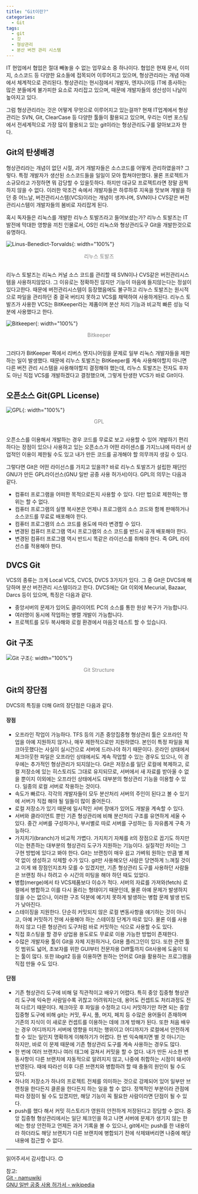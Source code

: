 ```yaml
---
title: "Git이란?"
categories:
  - Git
tags:
  - git
  - 깃
  - 형상관리
  - 분산 버전 관리 시스템
---
```

IT 현업에서 협업은 절대 빼놓을 수 없는 업무요소 중 하나이다. 협업은 현재 문서, 이미지, 소스코드 등 다양한 요소들에 접목되어 이루어지고 있으며, 형상관리라는 개념 아래에서 체계적으로 관리된다.
형상관리는 현시점에서 개발자, 엔지니어등 IT에 종사하는 많은 분들에게 불가피한 요소로 자리잡고 있으며, 때문에 개발자들의 생산성이 나날이 높아지고 있다.

그럼 형상관리라는 것은 어떻게 무엇으로 이루어지고 있는걸까? 
현재 IT업계에서 형상관리는 SVN, Git, ClearCase 등 다양한 툴들이 활용되고 있으며, 우리는 이번 포스팅에서 전세계적으로 가장 많이 활용되고 있는 git이라는 형상관리도구를 알아보고자 한다.

## Git의 탄생배경
형상관리라는 개념이 없던 시절, 과거 개발자들은 소스코드를 어떻게 관리하였을까? 그렇다. 특정 개발자가 생산된 소스코드들을 일일이 모아 합쳐야만했다. 물론 프로젝트가 소규모라고 가정하면 뭐 감당할 수 있을듯하다. 하지만 대규모 프로젝트라면 정말 끔찍하지 않을 수 없다. 이러한 악조건 속에서 개발자들은 하루하루 지옥을 맛보며 개발을 하던 중 어느날, 버전관리시스템(VCS)이라는 개념이 생겨나며, SVN이나 CVS같은 버전관리시스템이 개발자들의 봄비로 자리잡게 된다.

혹시 독자들은 리눅스를 개발한 리누스 토발즈라고 들어보셨는가? 리누스 토발즈는 IT발전에 막대한 영향을 끼친 인물로서, OS인 리눅스와 형상관리도구 Git을 개발한것으로 유명하다.

![Linus-Benedict-Torvalds](/blog/assets/img/posts/20220619/Linus-Benedict-Torvalds.jpg "리누스 토발즈"){: width="100%"}
<div style="color: gray; text-align: center; margin-bottom: 30px;">리누스 토발즈</div>  

리누스 토발즈는 리눅스 커널 소스 코드를 관리할 때 SVN이나 CVS같은 버전관리시스템을 사용하지않았다. 그 이유로는 정확하진 않지만 기능이 마음에 들지않는다는 정설이 있다고한다. 때문에 버전관리시스템이 등장했음에도 불구하고 리누스 토발즈는 원시적으로 파일을 관리하던 중 결국 버티지 못하고 VCS를 채택하여 사용하게된다. 리누스 토발즈가 사용한 VCS는 BitKeeper라는 제품이며 분산 처리 기능과 비교적 빠른 성능 덕분에 사용했다고 한다. 

![Bitkeeper](/blog/assets/img/posts/20220619/Bitkeeper-logo.png "Bitkeeper"){: width="100%"}
<div style="color: gray; text-align: center; margin-bottom: 30px;">Bitkeeper</div>  

그러다가 BitKeeper 쪽에서 리버스 엔지니어링을 문제로 일부 리눅스 개발자들을 제한하는 일이 발생했다. 때문에 리누스 토발즈는 BitKeeper를 계속 사용해야할지 아니면 다른 버전 관리 시스템을 사용해야할지 결정해야 했는데, 리누스 토발즈는 전자도 후자도 아닌 직접 VCS를 개발하겠다고 결정했으며, 그렇게 탄생한 VCS가 바로 Git이다.

## 오픈소스 Git(GPL License)
![GPL](/blog/assets/img/posts/20220619/GPLv3-Logo.png "GPL"){: width="100%"}
<div style="color: gray; text-align: center; margin-bottom: 30px;">GPL</div>

오픈소스를 이용해서 개발하는 경우 코드를 무료로 보고 사용할 수 있어 개발하기 편리하다는 장점이 있으나 사용하고 있는 오픈소스가 어떤 라이센스를 가지느냐에 따라서 상업적인 이용이 제한될 수도 있고 내가 만든 코드를 공개해야 할 의무까지 생길 수 있다. 

그렇다면 Git은 어떤 라이선스를 가지고 있을까? 바로 리누스 토발즈가 설립한 재단인 GNU가 만든 GPL라이선스(GNU 일반 공중 사용 허가서)이다. GPL의 의무는 다음과 같다.

- 컴퓨터 프로그램을 어떠한 목적으로든지 사용할 수 있다. 다만 법으로 제한하는 행위는 할 수 없다.
- 컴퓨터 프로그램의 실행 복사본은 언제나 프로그램의 소스 코드와 함께 판매하거나 소스코드를 무료로 배포해야 한다.
- 컴퓨터 프로그램의 소스 코드를 용도에 따라 변경할 수 있다.
- 변경된 컴퓨터 프로그램 역시 프로그램의 소스 코드를 반드시 공개 배포해야 한다.
- 변경된 컴퓨터 프로그램 역시 반드시 똑같은 라이선스를 취해야 한다. 즉 GPL 라이선스를 적용해야 한다.

## DVCS Git
VCS의 종류는 크게 Local VCS, CVCS, DVCS 3가지가 있다. 그 중 Git은 DVCS에 해당하며 분산 버전관리 시스템이라고 한다. DVCS에는 Git 이외에 Mecurial, Bazaar, Darcs 등이 있으며, 특징은 다음과 같다.

- 중앙서버의 문제가 있어도 클라이어트 PC의 소스를 통한 원상 복구가 가능합니다.
- 여러명이 동시에 작업하는 병렬 개발이 가능합니다.
- 프로젝트를 모두 복사해와 로컬 환경에서 마음것 테스트 할 수 있습니다. 

## Git 구조
![Git 구조](/blog/assets/img/posts/20220619/Git-Structure.png "Git 구조"){: width="100%"}
<div style="color: gray; text-align: center; margin-bottom: 30px;">Git Structure</div>

## Git의 장단점
DVCS의 특징을 더해 Git의 장단점은 다음과 같다.

#### 장점
- 오프라인 작업이 가능하다. TFS 등의 기존 중앙집중형 형상관리 툴은 오프라인 작업을 아예 지원하지 않거나, 매우 제한적으로만 지원하였다. 본인이 특정 파일을 체크아웃했다는 사실이 실시간으로 서버에 드러나야 하기 때문이다. 온라인 상태에서 체크아웃한 파일은 오프라인 상태에서도 계속 작업할 수 있는 경우도 있으나, 이 경우에는 추가적인 형상관리가 되지않는다. Git은 저장소를 일단 로컬에 복제하고, 로컬 저장소에 있는 히스토리도 그대로 유지되므로, 서버에서 새 자료를 받아올 수 없을 뿐이지 이외에는 오프라인 상태에서도 대부분의 형상관리 기능을 이용할 수 있다. 일종의 로컬 서버로 작용하는 것이다.
- 속도가 빠르다. 각각의 개발자들이 모두 분산처리 서버의 주인이 된다고 볼 수 있기에 서버가 직접 해야 될 일들이 많이 줄어든다.
- 로컬 저장소가 있기 때문에 일시적인 서버 장애가 있어도 개발을 계속할 수 있다.
- 서버와 클라이언트 뿐인 기존 형상관리에 비해 분산처리 구조를 유연하게 세울 수 있다. 중간 서버를 구성하거나, 부서별로 따로 서버를 구성하는 등 자유롭게 구축 가능하다.
- 가지치기(branch)가 비교적 가볍다. 가지치기 자체를 it의 장점으로 꼽기도 하지만 이는 현존하는 대부분의 형상관리 도구가 지원하는 기능이다. 실질적인 차이는 그 구현 방법에 있다고 봐야 한다. Git는 브랜칭이 매우 쉽고 가벼워 원하는 만큼 별 제약 없이 생성하고 삭제할 수가 있다. git만 사용해오던 사람은 당연하게 느껴질 것이고 이게 왜 장점인지조차 모를 수 있겠지만, 기존 형상관리 도구를 사용하던 사람들은 브랜칭 하나 하려고 수 시간의 미팅을 해야 하던 때도 있었다.
- 병합(merge)에서 타 VCS제품보다 이슈가 적다. 서버의 자료를 가져와(fetch) 로컬에서 병합하고 이를 다시 올리는 형태이기 때문인데, 물론 아예 문제가 발생하지 않을 수는 없으나, 이러한 구조 덕분에 예기치 못하게 발생하는 병합 문제 발생 빈도가 낮아진다.
- 스테이징을 지원한다. 단순히 커밋되지 않은 로컬 변동사항을 얘기하는 것이 아니고, 아예 커밋하기 전에 사용해야 하는 스테이징 단계가 따로 있다. 물론 이를 사용하지 않고 다른 형상관리 도구처럼 바로 커밋하는 식으로 사용할 수도 있다.
- 직접 호스팅을 할 경우 상업용 용도로도 무료로 이용 가능한 방법이 존재한다.
- 수많은 개발자용 툴이 Git을 자체 지원하거나, Git용 플러그인이 있다. 또한 관련 툴킷 범위도 넓어, 초보자를 위한 GUI부터 전문자용 Diff툴까지 Git사용에 도움이 되는 툴이 많다. 또한 libgit2 등을 이용하면 원하는 언어로 Git을 활용하는 프로그램을 직접 만들 수도 있다.


#### 단점
- 기존 형상관리 도구에 비해 덜 직관적이고 배우기 어렵다. 특히 중앙 집중형 형상관리 도구에 익숙한 사람일수록 귀찮고 어려워지는데, 용어도 컨셉트도 처리과정도 전혀 다르기 때문이다. 체크아웃 후 파일을 수정하고 다시 커밋하기만 하면 되는 중앙집중형 도구에 비해 git는 커밋, 푸시, 풀, 머지, 페치 등 수많은 용어들이 존재하며 기존의 지식이 이 새로운 컨셉트를 이용하는 데에 크게 방해가 된다. 또한 처음 배우는 경우 어디까지가 서버에 영향을 미치는 행위이고 어디까지가 로컬에서 안전하게 할 수 있는 일인지 명확하게 이해하기가 어렵다. 한 번 익숙해지면 별 것 아니기는 하지만, 바로 이 문제 때문에 기존 형상관리 도구를 계속 사용하는 경우도 많다.
- 한 번에 여러 브랜치나 여러 태그에 걸쳐서 커밋을 할 수 없다. 내가 만든 사소한 변동사항이 다른 브랜치에 자동적으로 알려지지 않고, 나중에 취합하는 시점이 돼서야 반영된다. 때에 따라선 이후 다른 브랜치와 병합하려 할 때 충돌의 원인이 될 수도 있다.
- 하나의 저장소가 하나의 프로젝트 전체를 의미하는 것으로 강제되어 있어 일부만 브랜칭을 한다든지 클론을 한다든지 하는 일을 할 수 없다. 정책적인 부분이라 관점에 따라 장점이 될 수도 있겠지만, 해당 기능이 꼭 필요한 사람이라면 단점이 될 수 있다.
- push를 했다 해서 커밋 히스토리가 영원히 안전하게 저장된다고 장담할 수 없다. 중앙 집중형 형상관리에서는 일단 체크인을 하고 나면 서버에 문제가 생기지 않는 한에는 항상 안전하고 언제든 과거 기록을 볼 수 있으나, git에서는 push를 한 내용이라 하더라도 해당 브랜치가 다른 브랜치에 병합되기 전에 삭제돼버리면 나중에 해당 내용에 접근할 수 없다.

* * *

읽어주셔서 감사합니다. 😊

참고:  
[Git - namuwiki](https://namu.wiki/w/Git)  
[GNU 일반 공중 사용 허가서 - wikipedia](https://ko.wikipedia.org/wiki/GNU_%EC%9D%BC%EB%B0%98_%EA%B3%B5%EC%A4%91_%EC%82%AC%EC%9A%A9_%ED%97%88%EA%B0%80%EC%84%9C)  